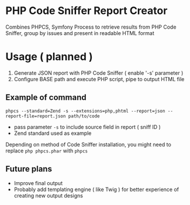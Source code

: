 # PHP Code Sniffer Report Creator
Combines PHPCS, Symfony Process to retrieve results from PHP Code Sniffer, group by issues and present in readable HTML format

# Usage ( planned )
1. Generate JSON report with PHP Code Sniffer ( enable '-s' parameter )
2. Configure BASE path and execute PHP script, pipe to output HTML file

## Example of command
`phpcs --standard=Zend -s --extensions=php,phtml --report=json --report-file=report.json path/to/code`
- pass parameter `-s` to include source field in report ( sniff ID )
- Zend standard used as example

Depending on method of Code Sniffer installation, you might need to replace `php phpcs.phar` with `phpcs`

## Future plans
- Improve final output
- Probably add templating engine ( like Twig ) for better experience of creating new output designs
